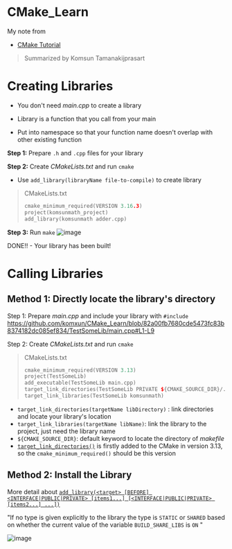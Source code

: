 # CMake_Learn

My note from 

- [CMake Tutorial](https://www.youtube.com/watch?v=nlKcXPUJGwA&list=PLalVdRk2RC6o5GHu618ARWh0VO0bFlif4&ab_channel=Code%2CTech%2CandTutorials)


> Summarized by Komsun Tamanakijprasart

# Creating Libraries
- You don't need _main.cpp_ to create a library
- Library is a function that you call from your main

- Put into namespace so that your function name doesn't overlap with other existing function

**Step 1:** Prepare `.h` and `.cpp` files for your library

**Step 2:** Create _CMakeLists.txt_ and run `cmake`
- Use `add_library(libraryName file-to-compile)` to create library 
> CMakeLists.txt
> ```cpp
> cmake_minimum_required(VERSION 3.16.3)
> project(komsunmath_project)
> add_library(komsunmath adder.cpp)
> ```

**Step 3:** Run `make`
![image](https://github.com/komxun/CMake_Learn/assets/133139057/6e1b9947-842a-48e5-b732-de152ad00f00)

DONE!! - Your library has been built!

# Calling Libraries
## Method 1: Directly locate the library's directory
Step 1: Prepare _main.cpp_ and include your library with `#include`
https://github.com/komxun/CMake_Learn/blob/82a00fb7680cde5473fc83b8374182dc085ef834/TestSomeLib/main.cpp#L1-L9

Step 2: Create _CMakeLists.txt_ and run `cmake`
> CMakeLists.txt
> ```cpp
> cmake_minimum_required(VERSION 3.13)
> project(TestSomeLib)
> add_executable(TestSomeLib main.cpp)
> target_link_directories(TestSomeLib PRIVATE ${CMAKE_SOURCE_DIR}/../SomeLibDemo/build)
> target_link_libraries(TestSomeLib komsunmath)
> ```

- `target_link_directories(targetName libDirectory)` : link directories and locate your library's location
- `target_link_libraries(targetName libName)`: link the library to the project, just need the library name
- `${CMAKE_SOURCE_DIR}`: default keyword to locate the directory of _makefile_
- [`target_link_directories()`](https://cmake.org/cmake/help/latest/command/target_link_directories.html) is firstly added to the CMake in version 3.13, so the `cmake_minimum_required()` should be this version

## Method 2: Install the Library
More detail about [`add_library(<target> [BEFORE]
  <INTERFACE|PUBLIC|PRIVATE> [items1...]
  [<INTERFACE|PUBLIC|PRIVATE> [items2...] ...])`](https://cmake.org/cmake/help/latest/command/add_library.html)
  
  "If no type is given explicitly to the library the type is `STATIC` or `SHARED` based on whether the current value of the variable `BUILD_SHARE_LIBS` is `ON` "

![image](https://github.com/komxun/CMake_Learn/assets/133139057/d5e45d58-0639-4937-9703-61f193bed8d1)


